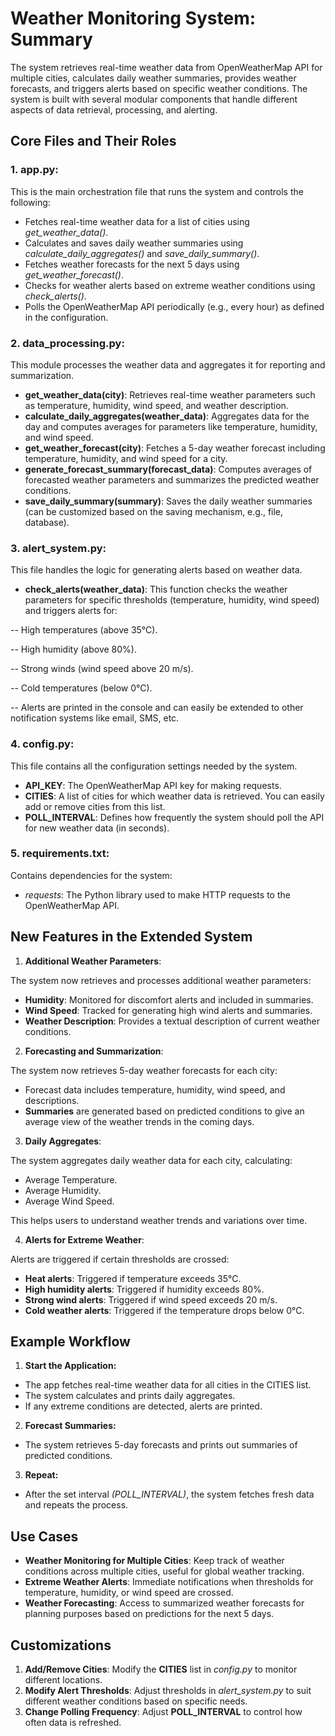 # Weather Monitoring System: Summary

The system retrieves real-time weather data from OpenWeatherMap API for multiple cities, calculates daily weather summaries, 
provides weather forecasts, and triggers alerts based on specific weather conditions. The system is built with several modular 
components that handle different aspects of data retrieval, processing, and alerting.

## Core Files and Their Roles

### 1. app.py:

This is the main orchestration file that runs the system and controls the following:

- Fetches real-time weather data for a list of cities using *get_weather_data()*.
- Calculates and saves daily weather summaries using *calculate_daily_aggregates()* and *save_daily_summary()*.
- Fetches weather forecasts for the next 5 days using *get_weather_forecast()*.
- Checks for weather alerts based on extreme weather conditions using *check_alerts()*.
- Polls the OpenWeatherMap API periodically (e.g., every hour) as defined in the configuration.


### 2. data_processing.py:
This module processes the weather data and aggregates it for reporting and summarization.

- **get_weather_data(city)**: Retrieves real-time weather parameters such as temperature, humidity, wind speed, and weather description.
- **calculate_daily_aggregates(weather_data)**: Aggregates data for the day and computes averages for parameters like temperature, humidity, and wind speed.
- **get_weather_forecast(city)**: Fetches a 5-day weather forecast including temperature, humidity, and wind speed for a city.
- **generate_forecast_summary(forecast_data)**: Computes averages of forecasted weather parameters and summarizes the predicted weather conditions.
- **save_daily_summary(summary)**: Saves the daily weather summaries (can be customized based on the saving mechanism, e.g., file, database).


### 3. alert_system.py:
This file handles the logic for generating alerts based on weather data.

- **check_alerts(weather_data)**: This function checks the weather parameters for specific thresholds (temperature, humidity, wind speed) and triggers alerts for:

-- High temperatures (above 35°C).
  
-- High humidity (above 80%).

-- Strong winds (wind speed above 20 m/s).

-- Cold temperatures (below 0°C).

-- Alerts are printed in the console and can easily be extended to other notification systems like email, SMS, etc.

### 4. config.py:
This file contains all the configuration settings needed by the system.

- **API_KEY**: The OpenWeatherMap API key for making requests.
- **CITIES**: A list of cities for which weather data is retrieved. You can easily add or remove cities from this list.
- **POLL_INTERVAL**: Defines how frequently the system should poll the API for new weather data (in seconds).


### 5. requirements.txt:
Contains dependencies for the system:
- *requests*: The Python library used to make HTTP requests to the OpenWeatherMap API.

## New Features in the Extended System

1. **Additional Weather Parameters**:

The system now retrieves and processes additional weather parameters:

- **Humidity**: Monitored for discomfort alerts and included in summaries.
- **Wind Speed**: Tracked for generating high wind alerts and summaries.
- **Weather Description**: Provides a textual description of current weather conditions.


2. **Forecasting and Summarization**:

The system now retrieves 5-day weather forecasts for each city:

- Forecast data includes temperature, humidity, wind speed, and descriptions.
- **Summaries** are generated based on predicted conditions to give an average view of the weather trends in the coming days.

3. **Daily Aggregates**:

The system aggregates daily weather data for each city, calculating:
- Average Temperature.
- Average Humidity.
- Average Wind Speed.

  
This helps users to understand weather trends and variations over time.

4. **Alerts for Extreme Weather**:

Alerts are triggered if certain thresholds are crossed:

- **Heat alerts**: Triggered if temperature exceeds 35°C.
- **High humidity alerts**: Triggered if humidity exceeds 80%.
- **Strong wind alerts**: Triggered if wind speed exceeds 20 m/s.
- **Cold weather alerts**: Triggered if the temperature drops below 0°C.


## Example Workflow
1. **Start the Application:**
- The app fetches real-time weather data for all cities in the CITIES list.
- The system calculates and prints daily aggregates.
- If any extreme conditions are detected, alerts are printed.
  
2. **Forecast Summaries:**

- The system retrieves 5-day forecasts and prints out summaries of predicted conditions.

3. **Repeat:**
- After the set interval *(POLL_INTERVAL)*, the system fetches fresh data and repeats the process.


## Use Cases
- **Weather Monitoring for Multiple Cities**: Keep track of weather conditions across multiple cities, useful for global weather tracking.
- **Extreme Weather Alerts**: Immediate notifications when thresholds for temperature, humidity, or wind speed are crossed.
- **Weather Forecasting**: Access to summarized weather forecasts for planning purposes based on predictions for the next 5 days.

## Customizations
1. **Add/Remove Cities**: Modify the **CITIES** list in *config.py* to monitor different locations.
2. **Modify Alert Thresholds**: Adjust thresholds in *alert_system.py* to suit different weather conditions based on specific needs.
3. **Change Polling Frequency**: Adjust **POLL_INTERVAL** to control how often data is refreshed.

